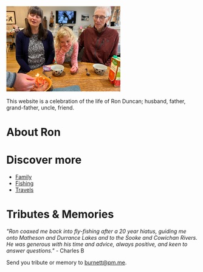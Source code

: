 <img src="./assets/ron_birthday_sept_2023.png" alt="Ron's birthday 2023" width="300"/>

This website is a celebration of the life of Ron Duncan; husband, father, grand-father, uncle, friend.

# About Ron

# Discover more

* [Family](./family.md)
* [Fishing](./fishing.md)
* [Travels](./travels.md)

# Tributes & Memories

_"Ron coaxed me back into fly-fishing after a 20 year hiatus, guiding me onto Matheson and Durrance Lakes and to the Sooke and Cowichan Rivers. He was generous with his time and advice, always positive, and keen to answer questions."_ - Charles B

Send you tribute or memory to burnett@pm.me.
